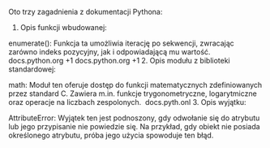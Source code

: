 Oto trzy zagadnienia z dokumentacji Pythona:

1. Opis funkcji wbudowanej:

enumerate(): Funkcja ta umożliwia iterację po sekwencji, zwracając zarówno indeks pozycyjny, jak i odpowiadającą mu wartość. ​
docs.python.org
+1
docs.python.org
+1
2. Opis modułu z biblioteki standardowej:

math: Moduł ten oferuje dostęp do funkcji matematycznych zdefiniowanych przez standard C. Zawiera m.in. funkcje trygonometryczne, logarytmiczne oraz operacje na liczbach zespolonych. ​
docs.pyth.onl
3. Opis wyjątku:

AttributeError: Wyjątek ten jest podnoszony, gdy odwołanie się do atrybutu lub jego przypisanie nie powiedzie się. Na przykład, gdy obiekt nie posiada określonego atrybutu, próba jego użycia spowoduje ten błąd. 